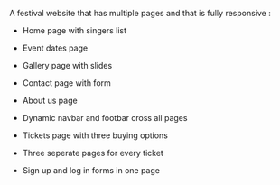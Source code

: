 A festival website that has multiple pages and that is fully responsive : 
* Home page with singers list 

* Event dates page

* Gallery page with slides

* Contact page with form 

* About us page

* Dynamic navbar and footbar cross all pages 

* Tickets page with three buying options

* Three seperate pages for every ticket

* Sign up and log in forms in one page



